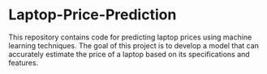 # Laptop-Price-Prediction
This repository contains code for predicting laptop prices using machine learning techniques. The goal of this project is to develop a model that can accurately estimate the price of a laptop based on its specifications and features.
